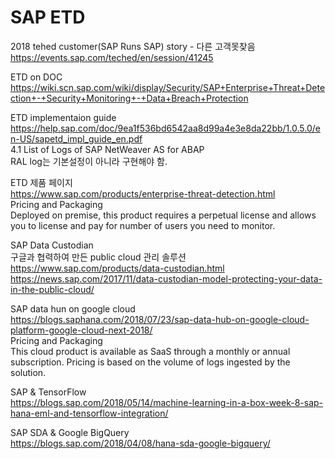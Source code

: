# SAP ETD

2018 tehed customer(SAP Runs SAP) story - 다른 고객못찾음
https://events.sap.com/teched/en/session/41245


ETD on DOC \
https://wiki.scn.sap.com/wiki/display/Security/SAP+Enterprise+Threat+Detection+-+Security+Monitoring+-+Data+Breach+Protection


ETD implementaion guide \
https://help.sap.com/doc/9ea1f536bd6542aa8d99a4e3e8da22bb/1.0.5.0/en-US/sapetd_impl_guide_en.pdf \
4.1 List of Logs of SAP NetWeaver AS for ABAP \
    RAL log는 기본설정이 아니라 구현해야 함. 


ETD 제품 페이지 \
https://www.sap.com/products/enterprise-threat-detection.html \
Pricing and Packaging \
Deployed on premise, this product requires a perpetual license and allows you to license and pay for number of users you need to monitor.

SAP Data Custodian \
구글과 협력하여 만든 public cloud 관리 솔루션 \
https://www.sap.com/products/data-custodian.html \
https://news.sap.com/2017/11/data-custodian-model-protecting-your-data-in-the-public-cloud/ 

SAP data hun on google cloud \
https://blogs.saphana.com/2018/07/23/sap-data-hub-on-google-cloud-platform-google-cloud-next-2018/ \
Pricing and Packaging \
This cloud product is available as SaaS through a monthly or annual subscription. Pricing is based on the volume of logs ingested by the solution.


SAP & TensorFlow \
https://blogs.sap.com/2018/05/14/machine-learning-in-a-box-week-8-sap-hana-eml-and-tensorflow-integration/

SAP SDA & Google BigQuery \
https://blogs.sap.com/2018/04/08/hana-sda-google-bigquery/




